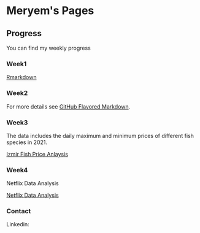 # Meryem's Pages


## Progress

You can find my weekly progress

### Week1

[Rmarkdown](rmarkdown.md)

### Week2

For more details see [GitHub Flavored Markdown](https://guides.github.com/features/mastering-markdown/).

### Week3

The data includes the daily maximum and minimum prices of different fish species in 2021.

[Izmir Fish Price Anlaysis](fish_price_new.html)

### Week4

Netflix Data Analysis

[Netflix Data Analysis](netflix.html)

###  Contact
Linkedin:
